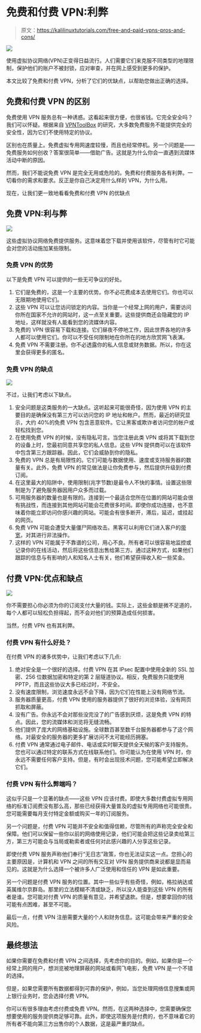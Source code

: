 # 免费和付费 VPN:利弊

> 原文：<https://kalilinuxtutorials.com/free-and-paid-vpns-pros-and-cons/>

[![](img//ce121706d9e623947193c8d7f034be7e.png)](https://blogger.googleusercontent.com/img/b/R29vZ2xl/AVvXsEjctFKkdOszCdQYZr1Df_HMtwkxno3Mn8L7hZgy-q6tGVRXoRdBjNF1tXjK_s_wKMFXrEz3xM6C_-sza61ZlENWMTs88WRbTU1BslyZykrhrAfLoH_Lk_3UBeVM4a4wQu_QDW2SYCXNzA2V00xLMdGjChWewbP_KqonQi3nyM9sO1ETzRd-cLVT9mgtEA/s16000/cons.jpeg)

使用虚拟协议网络(VPN)正变得日益流行。人们需要它们来克服不同类型的地理限制，保护他们的账户不被封锁，应对审查，并在网上感受到更多的保护。

本文比较了免费和付费 VPN，分析了它们的优缺点，以帮助您做出正确的选择。

## **免费和付费 VPN 的区别**

免费使用 VPN 服务总有一种诱惑。这看起来很方便，也很省钱。它完全安全吗？我们可以怀疑。根据来自 [VPNToolBox](https://vpntoolbox.com/) 的研究，大多数免费服务不能提供完全的安全性，因为它们不使用特定的协议。

区别也在质量上。免费虚拟专用网速度较慢，而且也经常停机。另一个问题是——免费服务如何创收？答案很简单——借助广告。这就是为什么你会一直遇到流媒体活动中断的原因。

然而，我们不能说免费 VPN 是完全无用或危险的。免费和付费服务各有利弊。一切看你的需求和要求。反正是你自己决定用什么样的 VPN，为什么用。

现在，让我们更一致地看看免费和付费 VPN 的优缺点

## **免费 VPN:利与弊**

![](img//c3bdc3b367f69f5e485b005a34aae675.png)

这些虚拟协议网络免费提供服务。这意味着您下载并使用该软件，尽管有时它可能会对您的活动施加某些限制。

### 免费 VPN 的优势

以下是免费 VPN 可以提供的一些无可争议的好处。

1.  它们是免费的，这是一个主要的优势。你不必花费成本去使用它们。你也可以无限期地使用它们。
2.  这些 VPN 可以让您访问锁定的内容。当你是一个经常上网的用户，需要访问你所在国家不允许的网站时，这一点至关重要。这些提供商还会隐藏您的 IP 地址，这样就没有人能看到您的流媒体内容。
3.  免费的 VPN 很容易下载和连接。它们昼夜不停地工作，因此世界各地的许多人都可以使用它们。你可以不受任何限制地在你所在的地方欣赏网飞表演。
4.  免费 VPN 不需要注册。你不必透露你的私人信息或财务数据。所以，你在这里会获得更多的匿名。

### 免费 VPN 的缺点

![](img//66235233d34dcd1b58e5fede5977e653.png)

不过，让我们考虑以下缺点。

1.  安全问题是这类服务的一大缺点。这听起来可能很奇怪，因为使用 VPN 的主要目的是确保没有第三方可以访问您的 IP 地址和帐户。然而，最近的研究显示，大约 40%的免费 VPN 包含恶意软件。它让黑客或欺诈者访问您的帐户或轻松找到您。
2.  在使用免费 VPN 的时候，没有隐私可言。当您注册此类 VPN 或将其下载到您的设备上时，您最初同意共享您的私人信息。这些 VPN 提供商可以在该软件中包含第三方跟踪器。因此，它们会威胁到你的隐私。
3.  免费的 VPN 总是有局限性的。它们可能与数据使用、速度或支持服务器的数量有关。此外，免费 VPN 的常见做法是让你免费参与，然后提供升级到付费订阅。
4.  在这里最大的陷阱中，使用限制(兆字节数)是最令人不快的事情。设置这些限制是为了避免服务器因用户众多而过载。
5.  可用服务器的数量也是有限的。连接到一个最适合您所在位置的网站可能会很有挑战性，而连接到其他网站可能会花费很多时间。即使你成功连接，也不意味着你能立即访问你感兴趣的网站。可能会有很多断开，滞后，延迟，或挂起的网页。
6.  免费 VPN 可能会遭受大量僵尸网络攻击。黑客可以利用它们进入客户的[带宽](https://www.verizon.com/info/definitions/bandwidth/)，对其进行非法操作。
7.  这样的 VPN 可能属于不靠谱的公司，用心不良。所有者可以很容易地监控或记录你的在线活动，然后将这些信息出售给第三方。通过这种方式，如果他们跟踪的信息与有影响的人和知名人士有关，他们希望获得收入和一些奖金。

## 付费 VPN:优点和缺点

![](img//e5795303dd69d06bfa0344b57241cdf0.png)

你不需要担心你必须为你的订阅支付大量的钱。实际上，这些金额是微不足道的，每个人都可以轻松负担得起，而不会对他们的预算造成任何损害。

当然，付费 VPN 也有其利弊。

### 付费 VPN 有什么好处？

在付费 VPN 的诸多优势中，让我们考虑以下几点:

1.  绝对安全是一个很好的选择。付费 VPN 在其 IPsec 配置中使用全新的 SSL 加密、256 位数据加密和特定的第 2 层隧道协议。相反，免费服务只能使用 PPTP，而且这些协议大多已经过时，不安全。
2.  没有速度限制，浏览速度永远不会下降，因为它们在性能上没有网络节流。
3.  服务器质量更高，付费 VPN 使用的服务器提供了很好的浏览体验，没有网页抓取和屏蔽。
4.  没有广告。你永远不会对那些没完没了的广告感到厌烦，这是免费 VPN 的特点。因此，您的流媒体和浏览将无缝流畅。
5.  他们提供了庞大的网络基础设施。全球数百甚至数千台服务器都参与了这个网络。对最安全的服务器的更多扩展访问不太可能经历拥塞。
6.  付费 VPN 通常通过电子邮件、电话或实时聊天提供全天候的客户支持服务。您也可以通过特定的联系方式在线联系他们。你可能认为在使用 VPN 时，你永远不需要任何客户支持。但是，有时会出现技术问题，您可能希望立即解决它们。

### 付费 VPN 有什么弊端吗？

这似乎只是一个显著的缺点——这些 VPN 应该付费。即使大多数付费虚拟专用网络的标准订阅费没有那么高，那些已经获得大量普及的虚拟专用网络也可能很贵。您可能需要每月支付特定金额或购买一年的订阅服务。

另一个问题是，付费 VPN 可能并不安全和值得信赖，尽管所有的声称完全安全和保障。他们可以保留一些你以前的网络使用记录，他们可能会把这些记录卖给第三方，第三方可能会与当局或勒索者或任何对此感兴趣的人分享这些记录。

即使付费 VPN 服务声称他们奉行“无日志”政策，你也无法证实这一点。您担心的主要原因是，计算机和 VPN 之间的所有交互对 VPN 服务提供商来说都是显而易见的。这就是为什么选择一个被许多人广泛使用和信任的 VPN 是如此重要。

另一个问题是付费 VPN 服务的位置。其中一些似乎有些奇怪，例如，格拉纳达或英属维尔京群岛。那里的立法模糊不清或缺乏，所以没人能查到这些 VPN 的所有者是谁。您可能对付费 VPN 的质量有意见，并希望退款。但是，想要拿回你的钱可能有点困难，甚至不可能。

最后一点，付费 VPN 注册需要大量的个人和财务信息。这可能会带来严重的安全风险。

## 最终想法

如果你需要在免费和付费 VPN 之间选择，先考虑你的目的。例如，如果你是一个经常上网的用户，想浏览被地理屏蔽的网站或看网飞电影，免费 VPN 是一个不错的选择。

但是，如果您需要所有数据都得到可靠的保护，例如，当您处理网络信息搜集或网上银行业务时，您会选择付费 VPN。

你可以有很多理由考虑付费或免费 VPN。然而，在这两种选择中，您需要确保您想要使用的服务提供商足够可靠。此外，即使这项服务是付费的，也不意味着它的所有者不能向第三方出售你的个人数据，这是最严重的缺点。